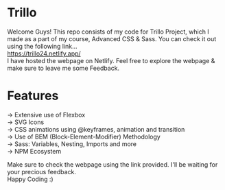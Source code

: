 # Trillo
Welcome Guys! This repo consists of my code for Trillo Project, which I made as a part of my course, Advanced CSS & Sass. You can check it out using the following link...  
https://trillo24.netlify.app/    
I have hosted the webpage on Netlify. Feel free to explore the webpage & make sure to leave me some Feedback.  

# Features
-> Extensive use of Flexbox  
-> SVG Icons  
-> CSS animations using @keyframes, animation and transition  
-> Use of BEM (Block-Element-Modifier) Methodology  
-> Sass: Variables, Nesting, Imports and more  
-> NPM Ecosystem  
  
Make sure to check the webpage using the link provided. I'll be waiting for your precious feedback.  
Happy Coding :)

